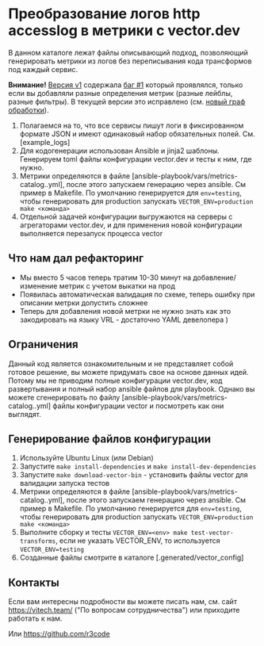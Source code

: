 # Преобразование логов http accesslog в метрики с vector.dev

В данном каталоге лежат файлы описывающий подход, позволяющий генерировать метрики из логов без переписывания кода трансформов под каждый сервис.

**Внимание!** [Версия v1](https://github.com/vseinstrumentiru/vector.dev-metrics-to-logs-helper/tree/1.0.0) содержала [баг #1](/../../issues/1) который проявлялся, только если вы добавляли разные определения метрик (разные лейблы, разные фильтры). В текущей версии это исправлено (см. [новый граф обработки](docs/vector_topology-separate-metric-fileters.svg)).

1. Полагаемся на то, что все сервисы пишут логи в фиксированном формате JSON и имеют одинаковый набор обязательных полей. См. [example_logs]
2. Для кодогенерации использован Ansible и jinja2 шаблоны. Генерируем toml файлы конфигурации vector.dev и тесты к ним, где нужно.
3. Метрики определяются в файле [ansible-playbook/vars/metrics-catalog.<env>.yml], после этого запускаем генерацию через ansible. См пример в Makefile. По умолчанию генерируется для `env=testing`, чтобы генерировать для production запускать `VECTOR_ENV=production make <команда>`
4. Отдельной задачей конфигурации выгружаются на серверы с агрегаторами vector.dev, и для применения новой конфигурации выполняется перезапуск процесса vector

## Что нам дал рефакторинг

* Мы вместо 5 часов теперь тратим 10-30 минут на добавление/изменение метрик с учетом выкатки на прод
* Появилась автоматическая валидация по схеме, теперь ошибку при описании метрки допустить сложнее
* Теперь для добавления новой метрки не нужно знать как это закодировать на языку VRL - достаточно YAML девелопера )


## Ограничения

Данный код является ознакомительным и не представляет собой готовое решение, вы можете придумать свое на основе данных идей.
Потому мы не приводим полные конфигурации vector.dev, код развертывания и полный набор ansible файлов для playbook.
Однако вы можете сгенерировать по файлу [ansible-playbook/vars/metrics-catalog.<env>.yml] файлы конфигурации vector и посмотреть как они выглядят.

## Генерирование файлов конфигурации

1. Используйте Ubuntu Linux (или Debian)
2. Запустите `make install-dependencies` и `make install-dev-dependencies`
3. Запустите `make download-vector-bin` - установить файлы vector для валидации запуска тестов
3. Метрики определяются в файле [ansible-playbook/vars/metrics-catalog.<env>.yml], после этого запускаем генерацию через ansible. См пример в Makefile. По умолчанию генерируется для `env=testing`, чтобы генерировать для production запускать `VECTOR_ENV=production make <команда>`
4. Выполните сборку и тесты `VECTOR_ENV=<env> make test-vector-transforms`, если не указать VECTOR_ENV, то используется `VECTOR_ENV=testing`
5. Созданные файлы смотрите в каталоге [.generated/vector_config]

## Контакты

Если вам интересны подробности вы можете писать нам, см. сайт https://vitech.team/ ("По вопросам сотрудничества") или приходите работать к нам.

Или https://github.com/r3code
